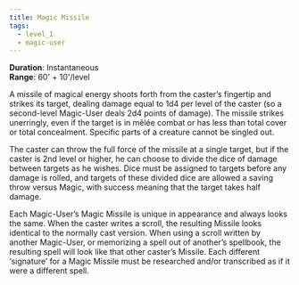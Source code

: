 ```yaml
---
title: Magic Missile
tags:
  - level_1
  - magic-user
---
```

**Duration**: Instantaneous  
**Range**: 60' + 10'/level  

A missile of magical energy shoots forth from the caster’s fingertip and strikes its target, dealing damage equal to 1d4 per level of the caster (so a second-level Magic-User deals 2d4 points of damage). The missile strikes unerringly, even if the target is in mêlée combat or has less than total cover or total concealment. Specific parts of a creature cannot be singled out.  

The caster can throw the full force of the missile at a single target, but if the caster is 2nd level or higher, he can choose to divide the dice of damage between targets as he wishes. Dice must be assigned to targets before any damage is rolled, and targets of these divided dice are allowed a saving throw versus Magic, with success meaning that the target takes half damage.  

Each Magic-User’s Magic Missile is unique in appearance and always looks the same. When the caster writes a scroll, the resulting Missile looks identical to the normally cast version. When using a scroll written by another Magic-User, or memorizing a spell out of another’s spellbook, the resulting spell will look like that other caster’s Missile. Each different ‘signature’ for a Magic Missile must be researched and/or transcribed as if it were a different spell.
